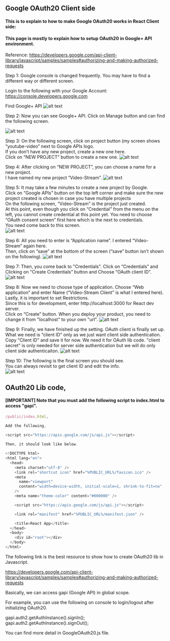 ## Google OAuth20 Client side 

#### This is to explain to how to make Google OAuth20 works in React Client side:

#### This page is mostly to explain how to setup OAuth20 in Google+ API environment. 


Reference: https://developers.google.com/api-client-library/javascript/samples/samples#authorizing-and-making-authorized-requests


Step 1: Google console is changed frequently.  You may have to find a different way or different screen.

Login to the following with your Google Account: 
https://console.developers.google.com


Find Google+ API
![alt text](./readme_screenshots/1.png)

Step 2: Now you can see Google+ API. Click on Manage button and can find the following screen.  

![alt text](./readme_screenshots/2.png)

Step 3: 
On the following screen, click on project button (my screen shows “youtube-video” next to Google APIs logo.  
If you don’t have any new project, create a new one here.   
Click on “NEW PROJECT” button to create a new one. 
![alt text](./readme_screenshots/3.png)

Step 4: 
After clicking on “NEW PROJECT”, you can choose a name for a new project.   
I have named my new project “Video-Stream”.
![alt text](./readme_screenshots/4.png)

Step 5:
It may take a few minutes to create a new project by Google.   
Click on “Google APIs” button on the top left corner and make sure the new project created is chosen in case you have multiple projects   
On the following screen, “Video-Stream” is the project just created.    
At this point, even though you click on “Credential” from the menu on the left, you cannot create credential at this point yet.
You need to choose “OAuth consent screen” first here which is the next to credentials.    
You need come back to this screen.  
![alt text](./readme_screenshots/5.png)

Step 6: 
All you need to enter is “Application name”.   I entered “Video-Stream” again here.   
Then, click on “save” at the bottom of the screen (“save” button isn’t shown on the following). 
![alt text](./readme_screenshots/6.png)

Step 7: 
Then, you come back to "Credentials". Click on “Credentials” and Clicking on "Create Credentials” button and Choose “OAuth client ID”.   
![alt text](./readme_screenshots/7.png)

Step 8:
Now we need to choose type of application.  Choose “Web application” and enter Name (“Video-Stream Client” is what I entered here).   Lastly, it is important to set Restrictions.   
Since this is for development, enter http://localhost:3000 for React dev server.   
Click on “Create” button.  When you deploy your product, you need to change it from "localhost" to your own "url".
![alt text](./readme_screenshots/8.png)

Step 9:
Finally, we have finished up the setting.   OAuth client is finally set up.   What we need is “client ID” only as we just want client side authentication.   
Copy “Client ID” and save it for now.  We need it for OAuth lib code.  "client secret" is only needed for server side authentication but we will do only client side authenticaiton.
![alt text](./readme_screenshots/9.png)

Step 10:
The following is the final screen you should see.  
You can always revisit to get client ID and edit the info.   
![alt text](./readme_screenshots/10.png)


## OAuth20 Lib code,
#### [IMPORTANT] Note that you must add the following script to index.html to access "gapi".


```javascript 
/public/index.html, 

Add the following,
  
<script src="https://apis.google.com/js/api.js"></script>

Then, it should look like below. 

<!DOCTYPE html>
<html lang="en">
  <head>
    <meta charset="utf-8" />
    <link rel="shortcut icon" href="%PUBLIC_URL%/favicon.ico" />
    <meta
      name="viewport"
      content="width=device-width, initial-scale=1, shrink-to-fit=no"
    />
    <meta name="theme-color" content="#000000" />

    <script src="https://apis.google.com/js/api.js"></script>

    <link rel="manifest" href="%PUBLIC_URL%/manifest.json" />

    <title>React App</title>
  </head>
  <body>
    <div id="root"></div>
  </body>
</html>

```

The following link is the best resource to show how to create OAuth20 lib in Javascript.

https://developers.google.com/api-client-library/javascript/samples/samples#authorizing-and-making-authorized-requests

Basically, we can access gapi (Google API) in global scope.   

For example, you can use the following on console to login/logout after initializing OAuth20.

gapi.auth2.getAuthInstance().signIn();
gapi.auth2.getAuthInstance().signOut();


You can find more detail in GoogleOAuth20.js file.  

